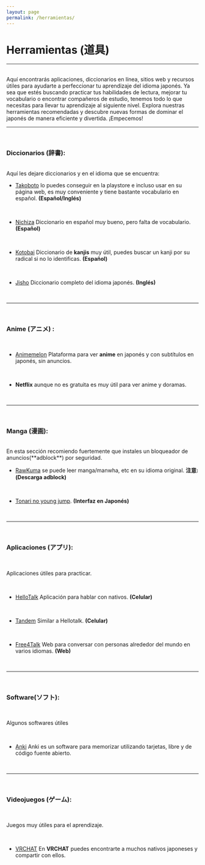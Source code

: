 ```yaml
---
layout: page
permalink: /herramientas/
---
```


# Herramientas (道具)

---

<br>
Aquí encontrarás aplicaciones, diccionarios en línea, sitios web y recursos útiles para ayudarte a perfeccionar tu aprendizaje del idioma japonés. Ya sea que estés buscando practicar tus habilidades de lectura, mejorar tu vocabulario o encontrar compañeros de estudio, tenemos todo lo que necesitas para llevar tu aprendizaje al siguiente nivel. Explora nuestras herramientas recomendadas y descubre nuevas formas de dominar el japonés de manera eficiente y divertida. ¡Empecemos!

<br>

---

<br>

### Diccionarios (辞書):
<br>
Aquí les dejare diccionarios y en el idioma que se encuentra:

<br>

- <a class="fuente" href="https://takoboto.jp/" target="_blank">Takoboto</a> lo puedes conseguir en la playstore e incluso usar en su página web, es muy conveniente y tiene bastante vocabulario en español. **(Español/Inglés)**

<br>

- <a class="fuente" href="https://www.nichiza.com/rui/rui.php" target="_blank">Nichiza</a> Diccionario en español muy bueno, pero falta de vocabulario. 
**(Español)**

<br>

- <a class="fuente" href="https://dic.kotobai.com/radical-kanji.php" target="_blank">Kotobai</a> Diccionario de **kanjis** muy útil, puedes buscar un kanji por su radical si no lo identificas. **(Español)**

<br>

- <a class="fuente" href="https://jisho.org/" target="_blank">Jisho</a> Diccionario completo del idioma japonés. **(Inglés)**

<br>

---

<br>

### Anime (アニメ) :

<br>

- <a class="fuente" href="https://animelon.com/" target="_blank">Animemelon</a> Plataforma para ver **anime** en japonés y con subtítulos en japonés, sin anuncios. 

<br>

- **Netflix** aunque no es gratuita es muy útil para ver anime y doramas. 


<br>

---

<br>

### Manga (漫画):

<br>
En esta sección recomiendo fuertemente que instales un bloqueador de anuncios(**adblock**) por seguridad.

<br>

- <a class="fuente" href="https://rawkuma.com/" target="_blank">RawKuma</a> se puede leer manga/manwha, etc en su idioma original. **注意:(Descarga adblock)** 

<br>

- <a class="fuente" href="https://tonarinoyj.jp/" target="_blank"> Tonari no young jump</a>. **(Interfaz en Japonés)**

<br>

---

<br>

### Aplicaciones (アプリ):

<br>

Aplicaciones útiles para practicar.

<br>

- <a class="fuente" href="https://www.hellotalk.com/" target="_blank"> HelloTalk</a> Aplicación para hablar con nativos. **(Celular)**

<br>

- <a class="fuente" href="https://www.tandem.net/" target="_blank">Tandem</a> Similar a Hellotalk. **(Celular)**

<br>

- <a class="fuente" href="https://www.free4talk.com/" target="_blank"> Free4Talk</a> Web para conversar con personas alrededor del mundo en varios idiomas. **(Web)**

<br>

---

<br>

### Software(ソフト):

<br>

Algunos softwares útiles

<br>

- <a class="fuente" href="https://apps.ankiweb.net" target="_blank"> Anki</a> Anki es un software para memorizar utilizando tarjetas, libre y de código fuente abierto.

<br>

---

<br>

### Videojuegos (ゲーム):

<br>

Juegos muy útiles para  el aprendizaje. 

<br>

- <a class="fuente" href="#" target="_blank">VRCHAT</a> En **VRCHAT** puedes encontrarte a muchos nativos japoneses y compartir con ellos. 
